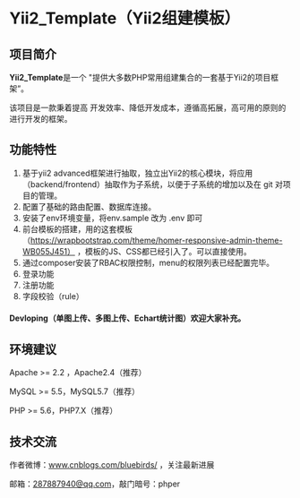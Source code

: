 # Yii2_Template（Yii2组建模板）

## 项目简介

**Yii2_Template**是一个 "提供大多数PHP常用组建集合的一套基于Yii2的项目框架”。

该项目是一款秉着提高 开发效率、降低开发成本，遵循高拓展，高可用的原则的进行开发的框架。

## 功能特性

1. 基于yii2 advanced框架进行抽取，独立出Yii2的核心模块，将应用（backend/frontend）抽取作为子系统，以便于子系统的增加以及在 git 对项目的管理。
2. 配置了基础的路由配置、数据库连接。
3. 安装了env环境变量，将env.sample 改为 .env 即可
4. 前台模板的搭建，用的这套模板（https://wrapbootstrap.com/theme/homer-responsive-admin-theme-WB055J451） ，模板的JS、CSS都已经引入了。可以直接使用。
5. 通过composer安装了RBAC权限控制，menu的权限列表已经配置完毕。
6. 登录功能
7. 注册功能
8. 字段校验（rule）


#### Devloping（单图上传、多图上传、Echart统计图）欢迎大家补充。


## 环境建议

Apache >= 2.2 ，Apache2.4（推荐）

MySQL >= 5.5，MySQL5.7（推荐）

PHP >= 5.6，PHP7.X（推荐）



## 技术交流

作者微博：www.cnblogs.com/bluebirds/ ，关注最新进展

邮箱：287887940@qq.com，敲门暗号：phper